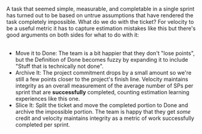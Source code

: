 
A task that seemed simple, measurable, and completable in a single sprint has turned out to be based on untrue assumptions that have rendered the task completely impossible. What do we do with the ticket? For velocity to be a useful metric it has to capture estimation mistakes like this but there's good arguments on both sides for what to do with it:<br /><br /><div data-reddit-rtjson="{&quot;entityMap&quot;:{},&quot;blocks&quot;:[{&quot;key&quot;:&quot;4lg48&quot;,&quot;text&quot;:&quot;Archive it: The project commitment drops by a small amount so we're still a few points closer to the project's finish line. Velocity maintains integrity as an overall measurement of the average number of SPs per sprint that are *successfully* completed, counting estimation learning experiences like this one&quot;,&quot;type&quot;:&quot;unstyled&quot;,&quot;depth&quot;:0,&quot;inlineStyleRanges&quot;:[],&quot;entityRanges&quot;:[],&quot;data&quot;:{}},{&quot;key&quot;:&quot;bg0vv&quot;,&quot;text&quot;:&quot;Move it to Done: The team is a bit happier that they don't \&quot;lose points\&quot;&quot;,&quot;type&quot;:&quot;unstyled&quot;,&quot;depth&quot;:0,&quot;inlineStyleRanges&quot;:[],&quot;entityRanges&quot;:[],&quot;data&quot;:{}},{&quot;key&quot;:&quot;18ppd&quot;,&quot;text&quot;:&quot;Slice It: move the completed portion to Done and archive the impossible portion:&quot;,&quot;type&quot;:&quot;unstyled&quot;,&quot;depth&quot;:0,&quot;inlineStyleRanges&quot;:[],&quot;entityRanges&quot;:[],&quot;data&quot;:{}}]}"><div class="" data-block="true" data-editor="9ccba6" data-offset-key="8tbs5-0-0"><div class="public-DraftStyleDefault-block public-DraftStyleDefault-ltr" data-offset-key="8tbs5-0-0"><ul><li><span data-offset-key="8tbs5-0-0">Move it to Done: The team is a bit happier that they don't "lose points", but the Definition of Done becomes fuzzy by expanding it to include "Stuff that is technically not done".</span></li><li><span data-offset-key="8tbs5-0-0">Archive It: The project commitment drops by a small amount so we're still a few points closer to the project's finish line. Velocity maintains integrity as an overall measurement of the average number of SPs per sprint that are <b>successfully</b> completed, counting estimation learning experiences like this one.</span></li><li><span data-offset-key="blus6-0-0">Slice It: Split the ticket and move the completed portion to Done and archive the impossible portion. The team is happy that they get <i>some</i> credit and velocity maintains integrity as a metric of work successfully completed per sprint.</span></li></ul></div></div></div><div data-reddit-rtjson="{&quot;entityMap&quot;:{},&quot;blocks&quot;:[{&quot;key&quot;:&quot;rbk9&quot;,&quot;text&quot;:&quot;A task that seemed simple, measurable, and completable in a single sprint has turned out to be based on untrue assumptions that have rendered the task completely impossible. Do we move the ticket to Done or just archive it? I think that for our velocity to be a useful metric it has to capture estimation mistakes like this but there's good arguments on both sides for what to do with it:&quot;,&quot;type&quot;:&quot;unstyled&quot;,&quot;depth&quot;:0,&quot;inlineStyleRanges&quot;:[],&quot;entityRanges&quot;:[],&quot;data&quot;:{}}]}"></div><div data-reddit-rtjson="{&quot;entityMap&quot;:{},&quot;blocks&quot;:[{&quot;key&quot;:&quot;f3aph&quot;,&quot;text&quot;:&quot;A task that seemed simple, measurable, and completable in a single sprint has turned out to be based on untrue assumptions that have rendered the task completely impossible. Do we move the ticket to Done or just archive it? I think that for our velocity to be a useful metric it has to capture estimation mistakes like this but there's good arguments on both sides for what to do with it:&quot;,&quot;type&quot;:&quot;unstyled&quot;,&quot;depth&quot;:0,&quot;inlineStyleRanges&quot;:[],&quot;entityRanges&quot;:[],&quot;data&quot;:{}}]}"></div><div data-reddit-rtjson="{&quot;entityMap&quot;:{},&quot;blocks&quot;:[{&quot;key&quot;:&quot;f3aph&quot;,&quot;text&quot;:&quot;A task that seemed simple, measurable, and completable in a single sprint has turned out to be based on untrue assumptions that have rendered the task completely impossible. Do we move the ticket to Done or just archive it? I think that for our velocity to be a useful metric it has to capture estimation mistakes like this but there's good arguments on both sides for what to do with it:&quot;,&quot;type&quot;:&quot;unstyled&quot;,&quot;depth&quot;:0,&quot;inlineStyleRanges&quot;:[],&quot;entityRanges&quot;:[],&quot;data&quot;:{}}]}"></div><div data-reddit-rtjson="{&quot;entityMap&quot;:{},&quot;blocks&quot;:[{&quot;key&quot;:&quot;f3aph&quot;,&quot;text&quot;:&quot;A task that seemed simple, measurable, and completable in a single sprint has turned out to be based on untrue assumptions that have rendered the task completely impossible. Do we move the ticket to Done or just archive it? I think that for our velocity to be a useful metric it has to capture estimation mistakes like this but there's good arguments on both sides for what to do with it:&quot;,&quot;type&quot;:&quot;unstyled&quot;,&quot;depth&quot;:0,&quot;inlineStyleRanges&quot;:[],&quot;entityRanges&quot;:[],&quot;data&quot;:{}}]}"></div><div data-reddit-rtjson="{&quot;entityMap&quot;:{},&quot;blocks&quot;:[{&quot;key&quot;:&quot;12q8o&quot;,&quot;text&quot;:&quot;A task that seemed simple, measurable, and completable in a single sprint has turned out to be based on untrue assumptions that have rendered the task completely impossible. Do we move the ticket to Done or just archive it? I think that for our velocity to be a useful metric it has to capture estimation mistakes like this but there's good arguments on both sides for what to do with it:&quot;,&quot;type&quot;:&quot;unstyled&quot;,&quot;depth&quot;:0,&quot;inlineStyleRanges&quot;:[],&quot;entityRanges&quot;:[],&quot;data&quot;:{}}]}"></div><div data-reddit-rtjson="{&quot;entityMap&quot;:{},&quot;blocks&quot;:[{&quot;key&quot;:&quot;12q8o&quot;,&quot;text&quot;:&quot;A task that seemed simple, measurable, and completable in a single sprint has turned out to be based on untrue assumptions that have rendered the task completely impossible. Do we move the ticket to Done or just archive it? I think that for our velocity to be a useful metric it has to capture estimation mistakes like this but there's good arguments on both sides for what to do with it:&quot;,&quot;type&quot;:&quot;unstyled&quot;,&quot;depth&quot;:0,&quot;inlineStyleRanges&quot;:[],&quot;entityRanges&quot;:[],&quot;data&quot;:{}}]}"></div>
